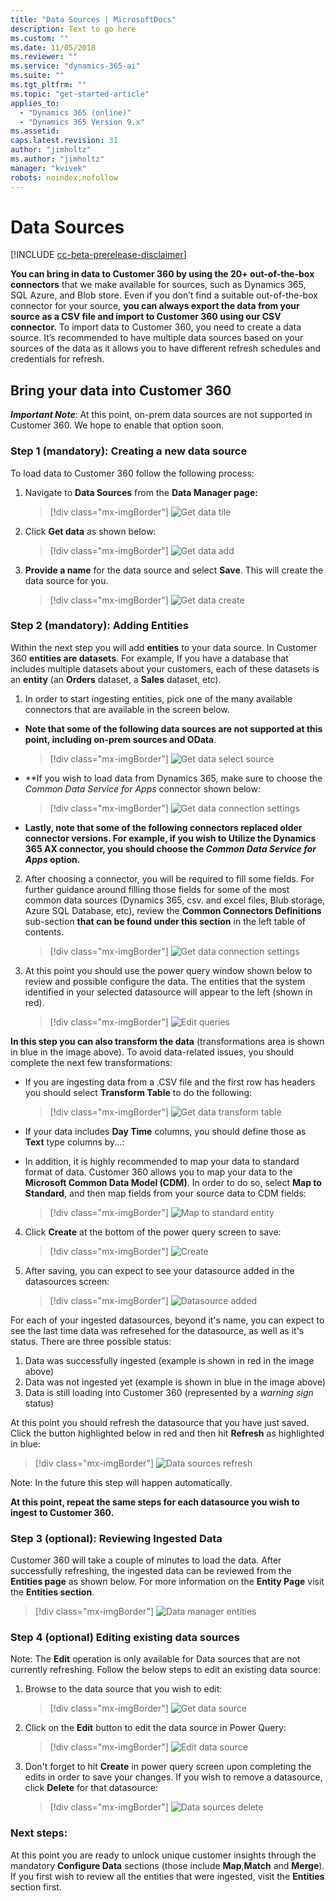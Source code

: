 ```yaml
---
title: "Data Sources | MicrosoftDocs"
description: Text to go here
ms.custom: ""
ms.date: 11/05/2018
ms.reviewer: ""
ms.service: "dynamics-365-ai"
ms.suite: ""
ms.tgt_pltfrm: ""
ms.topic: "get-started-article"
applies_to: 
  - "Dynamics 365 (online)"
  - "Dynamics 365 Version 9.x"
ms.assetid: 
caps.latest.revision: 31
author: "jimholtz"
ms.author: "jimholtz"
manager: "kvivek"
robots: noindex,nofollow
---
```

# Data Sources

[!INCLUDE [cc-beta-prerelease-disclaimer](../includes/cc-beta-prerelease-disclaimer.md)]

**You can bring in data to Customer 360 by using the 20+ out-of-the-box connectors** that we make available for sources, such as Dynamics 365, SQL Azure, and Blob store. Even if you don’t find a suitable out-of-the-box connector for your source, **you can always export the data from your source as a CSV file and import to Customer 360 using our CSV connector.** To import data to Customer 360, you need to create a data source. It’s recommended to have multiple data sources based on your sources of the data as it allows you to have different refresh schedules and credentials for refresh.

## Bring your data into Customer 360 

***Important Note***: At this point, on-prem data sources are not supported in Customer 360. 
We hope to enable that option soon.

### Step 1 (mandatory): Creating a new data source
To load data to Customer 360 follow the following process:

1. Navigate to **Data Sources** from the **Data Manager page:**

   > [!div class="mx-imgBorder"] 
   > ![](media/data-manager-get-data-tile.png "Get data tile")

2. Click **Get data** as shown below:

   > [!div class="mx-imgBorder"] 
   > ![](media/data-manager-get-data-add.png "Get data add")

3. **Provide a name** for the data source and select **Save**. This will create the data source for you. 

   > [!div class="mx-imgBorder"] 
   > ![](media/data-manager-get-data-create.png "Get data create")

### Step 2 (mandatory): Adding Entities
Within the next step you will add **entities** to your data source. In Customer 360 **entities are datasets**. For example, If you have a database that includes multiple datasets about your customers, each of these datasets is an **entity** (an **Orders** dataset, a **Sales** dataset, etc). 

1. In order to start ingesting entities, pick one of the many available connectors that are available in the screen below.
- **Note that some of the following data sources are not supported at this point, including on-prem sources and OData**. 

  > [!div class="mx-imgBorder"] 
  > ![](media/data-manager-get-select-source.png "Get data select source")

- **If you wish to load data from Dynamics 365, make sure to choose the  *Common Data Service for Apps* connector shown below:

   > [!div class="mx-imgBorder"] 
   > ![](media/data-manager-get-data-connection-settings.png "Get data connection settings")
   
- **Lastly, note that some of the following connectors replaced older connector versions. For example, if you wish to Utilize the Dynamics 365 AX connector, you should choose the *Common Data Service for Apps* option.**

2. After choosing a connector, you will be required to fill some fields. For further guidance around filling those fields for some of the most common data sources (Dynamics 365, csv. and excel files, Blub storage, Azure SQL Database, etc), review the **Common Connectors Definitions** sub-section **that can be found under this section** in the left table of contents.  

   > [!div class="mx-imgBorder"] 
   > ![](media/data-manager-get-data-connection-settings.png "Get data connection settings")

3. At this point you should use the power query window shown below to review and possible configure the data. The entities that the system identified in your selected datasource will appear to the left (shown in red). 

   > [!div class="mx-imgBorder"] 
   > ![](media/data-manager-configure-edit-queries.png "Edit queries")

**In this step you can also transform the data** (transformations area is shown in blue in the image above). To avoid data-related issues, you should complete the next few transformations:

- If you are ingesting data from a .CSV file and the first row has headers you should select **Transform Table** to do the following:

   > [!div class="mx-imgBorder"] 
   > ![](media/data-manager-get-data-transform-table.png "Get data transform table")

- If your data includes **Day Time** columns, you should define those as **Text** type columns by...:

- In addition, it is highly recommended to map your data to standard format of data. Customer 360 allows you to map your data to the **Microsoft Common Data Model (CDM)**. In order to do so, select **Map to Standard**, and then map fields from your source data to CDM fields:

  > [!div class="mx-imgBorder"] 
  > ![](media/data-manager-get-data-map-entity.png "Map to standard entity")

4. Click **Create** at the bottom of the power query screen to save:

   > [!div class="mx-imgBorder"] 
   > ![](media/configure-data-edit-queries-create.png "Create")

5. After saving, you can expect to see your datasource added in the datasources screen:

   > [!div class="mx-imgBorder"] 
   > ![](media/configure-data-datasource-added.png "Datasource added")

For each of your ingested datasources, beyond it's name, you can expect to see the last time data was refresehed for the datasource, as well as it's status. There are three possible status: 
1. Data was successfully ingested (example is shown in red in the image above)
2. Data was not ingested yet (example is shown in blue in the image above)
3. Data is still loading into Customer 360 (represented by a *warning sign* status)

At this point you should refresh the datasource that you have just saved. Click the button highlighted below in red and then hit **Refresh** as highlighted in blue:

> [!div class="mx-imgBorder"] 
> ![](media/configure-data-sources-refresh.png "Data sources refresh")

Note: In the future this step will happen automatically.

**At this point, repeat the same steps for each datasource you wish to ingest to Customer 360.**

### Step 3 (optional): Reviewing Ingested Data
Customer 360 will take a couple of minutes to load the data. After successfully refreshing, the ingested data can be reviewed from the **Entities page** as shown below. For more information on the **Entity Page** visit the **Entities section**.

> [!div class="mx-imgBorder"] 
> ![](media/data-manager-entities-data.png "Data manager entities")

### Step 4 (optional) Editing existing data sources
Note: The **Edit** operation is only available for Data sources that are not currently refreshing. 
Follow the below steps to edit an existing data source: 

1. Browse to the data source that you wish to edit:

   > [!div class="mx-imgBorder"] 
   > ![](media/data-manager-get-data-source.png "Get data source")

2. Click on the **Edit** button to edit the data source in Power Query: 

   > [!div class="mx-imgBorder"] 
   > ![](media/configure-data-sources-edit2.png "Edit data source")


3. Don't forget to hit **Create** in power query screen upon completing the edits in order to save your changes. If you wish to remove a datasource, click **Delete** for that datasource:

   > [!div class="mx-imgBorder"] 
   > ![](media/configure-data-sources-delete.png "Data sources delete")

### Next steps: 
At this point you are ready to unlock unique customer insights through the mandatory **Configure Data** sections (those include **Map**,**Match** and **Merge**). If you first wish to review all the entities that were ingested, visit the **Entities** section first. 

